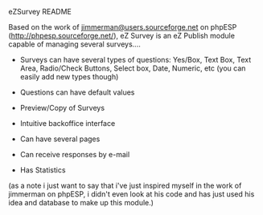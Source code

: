 eZSurvey README

Based on the work of jimmerman@users.sourceforge.net on phpESP (http://phpesp.sourceforge.net/),
eZ Survey is an eZ Publish module capable of managing several surveys....

* Surveys can have several types of questions: Yes/Box, Text Box, Text Area, Radio/Check Buttons, 
Select box, Date, Numeric, etc (you can easily add new types though)

* Questions can have default values

* Preview/Copy of Surveys

* Intuitive backoffice interface

* Can have several pages

* Can receive responses by e-mail

* Has Statistics

(as a note i just want to say that i've just inspired myself in the work of jimmerman on phpESP, 
i didn't even look at his code and has just used his idea and database to make up this module.)
